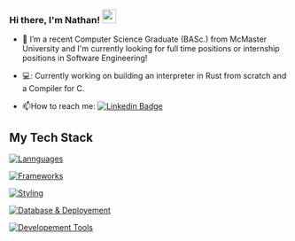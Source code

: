 
### Hi there, I'm Nathan! <img src="https://emojis.slackmojis.com/emojis/images/1536351075/4594/blob-wave.gif" width="25"/>

<!--
**proyetei/proyetei** is a ✨ _special_ ✨ repository because its `README.md` (this file) appears on your GitHub profile.

Here are some ideas to get you started:

- 🔭 I’m currently working on ...
- 🌱 I’m currently learning ...
- 👯 I’m looking to collaborate on ...
- 🤔 I’m looking for help with ...
- 💬 Ask me about ...
- 📫 How to reach me: ...
- 😄 Pronouns: ...
- ⚡ Fun fact: ...
-->

<!--<div id = "badges">
  <img src = "https://img.shields.io/badge/LinkedIn-blue?logo=linkedin&logoColor=white&style=for-the-badge" alt = "Linkedin Badge" />
</div>-->

- 🏫 I’m a recent Computer Science Graduate (BASc.) from McMaster University and I'm currently looking for full time positions or internship positions in Software Engineering!

- 💻: Currently working on building an interpreter in Rust from scratch and a Compiler for C.

<!-- - ⚡: Personal website -> https://meillaya.dev/ -->

- :mailbox:How to reach me: [![Linkedin Badge](https://img.shields.io/badge/-Nathan-blue?style=flat&logo=Linkedin&logoColor=white)](https://www.linkedin.com/in/nathan-agbomedarho/)

## My Tech Stack

[![Lannguages](https://skillicons.dev/icons?i=c,go,rust,python,ts,java,html,zig)](https://skillicons.dev)

[![Frameworks](https://skillicons.dev/icons?i=nodejs,astro,flutter,vue)](https://skillicons.dev)

[![Styling](https://skillicons.dev/icons?i=css,tailwind,styledcomponents)](https://skillicons.dev)

[![Database & Deployement](https://skillicons.dev/icons?i=postgres,mysql,mongodb,aws)](https://skillicons.dev)

[![Developement Tools](https://skillicons.dev/icons?i=linux,latex,git,figma,docker,githubactions,pnpm)](https://skillicons.dev)
